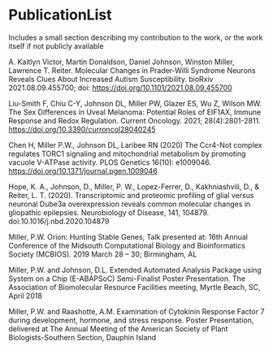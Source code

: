 # PublicationList

Includes a small section describing my contribution to the work, or the work itself if not publicly available


A. Kaitlyn Victor, Martin Donaldson, Daniel Johnson, Winston Miller, Lawrence T. Reiter. Molecular Changes in 
Prader-Willi Syndrome Neurons Reveals Clues About Increased Autism Susceptibility. bioRxiv 2021.08.09.455700; 
doi: https://doi.org/10.1101/2021.08.09.455700

Liu-Smith F, Chiu C-Y, Johnson DL, Miller PW, Glazer ES, Wu Z, Wilson MW. The Sex Differences in Uveal Melanoma: Potential Roles of EIF1AX, Immune Response and Redox Regulation. Current Oncology. 2021; 28(4):2801-2811. https://doi.org/10.3390/curroncol28040245

Chen H, Miller P.W., Johnson DL, Laribee RN (2020) The Ccr4-Not complex regulates TORC1 signaling and 
mitochondrial metabolism by promoting vacuole V-ATPase activity. PLOS Genetics 16(10): 
e1009046. https://doi.org/10.1371/journal.pgen.1009046

Hope, K. A., Johnson, D., Miller, P. W., Lopez-Ferrer, D., Kakhniashvili, D., & Reiter, L. T. (2020). Transcriptomic and 
proteomic profiling of glial versus neuronal Dube3a overexpression reveals common molecular changes in 
gliopathic epilepsies. Neurobiology of Disease, 141, 104879. doi:10.1016/j.nbd.2020.104879

Miller, P.W. Orion: Hunting Stable Genes, Talk presented at: 16th Annual Conference of the Midsouth 
Computational Biology and Bioinformatics Society (MCBIOS). 2019 March 28 – 30; Birmingham, AL

Miller, P.W. and Johnson, D.L. Extended Automated Analysis Package using System on a Chip (E-ABAPSoC) Semi-Finalist Poster Presentation. The Association of Biomolecular Resource Facilities meeting, Myrtle Beach, SC, April 
2018

Miller, P.W. and Raashotte, A.M. Examination of Cytokinin Response Factor 7 during development, hormone, and 
stress response. Poster Presentation, delivered at The Annual Meeting of the American Society of Plant Biologists-Southern Section, Dauphin Island
